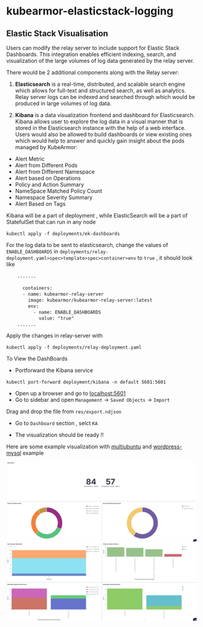 # kubearmor-elasticstack-logging


## Elastic Stack Visualisation
Users can modify the relay server to include support for Elastic Stack Dashboards. This integration enables efficient indexing, search, and visualization of the large volumes of log data generated by the relay server.

There would be 2 additional components along with the Relay server:

1. **Elasticsearch** is a real-time, distributed, and scalable search engine which allows for full-text and structured search, as well as analytics. Relay server logs can be indexed and searched through which would be produced in large volumes of log data.


2. **Kibana** is a data visualization frontend and dashboard for Elasticsearch. Kibana allows user to explore the log data in a visual manner that is stored in the Elasticsearch instance with the help of a web interface. Users would also be allowed to build dashboards or view existing ones which would help to answer and quickly gain insight about the pods managed by KubeArmor:

- Alert Metric
- Alert from Different Pods
- Alert from Different Namespace 
- Alert based on Operations
- Policy and Action Summary 
- NameSpace Matched Policy Count
- Namespace Severity Summary
- Alert Based on Tags

Kibana will be a part of deployment , while  ElasticSearch will be a part of StatefulSet that can run in any node

```
kubectl apply -f deployments/ek-dashboards
```

For the log data to be sent to elasticsearch, change the values of ```ENABLE_DASHBOARDS``` in ```deployments/relay-deployment.yaml>spec>template>spec>container>env``` to ```true``` , it should look like 

```
    .......

      containers:
      - name: kubearmor-relay-server
        image: kubearmor/kubearmor-relay-server:latest
        env:
          - name: ENABLE_DASHBOARDS
            value: "true"
    .......

```
Apply the changes in relay-server with 

```
kubectl apply -f deployments/relay-deployment.yaml
```

To View the DashBoards

* Portforward the Kibana service
```
kubectl port-forward deployment/kibana -n default 5601:5601
```
* Open up a browser and go to [localhost:5601](localhost:5601)
* Go to sidebar and open ``Management`` -> ``Saved Objects`` -> ``Import``

Drag and drop the file from ```res/export.ndjson```

* Go to ``Dashboard`` section , selct ``KA``

* The visualization should be ready !!

Here are some example visualization with [multiubuntu](https://github.com/kubearmor/KubeArmor/blob/main/examples/multiubuntu.md) and [wordpress-mysql](https://github.com/kubearmor/KubeArmor/blob/main/examples/wordpress-mysql.md) example

![Dash Board 2](./res/dash-2.png)
![Dash Board 1](./res/dash-1.png)



